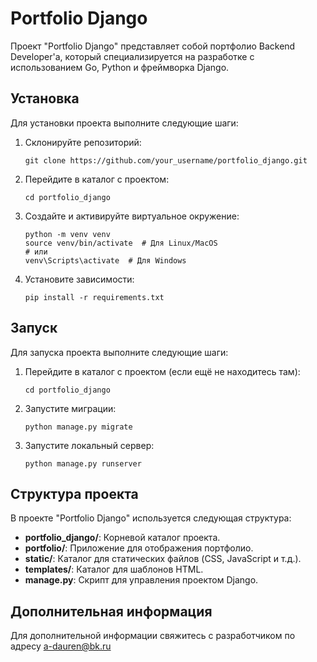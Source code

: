 # Portfolio Django

Проект "Portfolio Django" представляет собой портфолио Backend Developer'a, который специализируется на разработке с использованием Go, Python и фреймворка Django.

## Установка

Для установки проекта выполните следующие шаги:

1. Склонируйте репозиторий:

    ```
    git clone https://github.com/your_username/portfolio_django.git
    ```

2. Перейдите в каталог с проектом:

    ```
    cd portfolio_django
    ```

3. Создайте и активируйте виртуальное окружение:

    ```
    python -m venv venv
    source venv/bin/activate  # Для Linux/MacOS
    # или
    venv\Scripts\activate  # Для Windows
    ```

4. Установите зависимости:

    ```
    pip install -r requirements.txt
    ```

## Запуск

Для запуска проекта выполните следующие шаги:

1. Перейдите в каталог с проектом (если ещё не находитесь там):

    ```
    cd portfolio_django
    ```

2. Запустите миграции:

    ```
    python manage.py migrate
    ```

3. Запустите локальный сервер:

    ```
    python manage.py runserver
    ```

## Структура проекта

В проекте "Portfolio Django" используется следующая структура:

- **portfolio_django/**: Корневой каталог проекта.
- **portfolio/**: Приложение для отображения портфолио.
- **static/**: Каталог для статических файлов (CSS, JavaScript и т.д.).
- **templates/**: Каталог для шаблонов HTML.
- **manage.py**: Скрипт для управления проектом Django.

## Дополнительная информация

Для дополнительной информации свяжитесь с разработчиком по адресу a-dauren@bk.ru